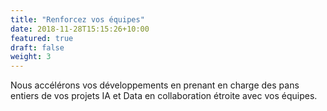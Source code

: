```yaml
---
title: "Renforcez vos équipes"
date: 2018-11-28T15:15:26+10:00
featured: true
draft: false
weight: 3
---
```


Nous accélérons vos développements en prenant en charge des pans entiers de vos projets IA et Data en collaboration étroite avec vos équipes. 